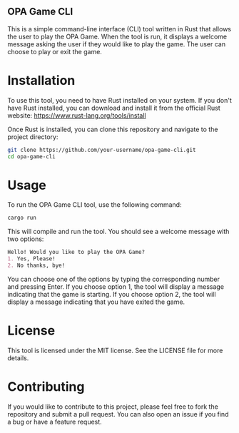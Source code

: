 ## OPA Game CLI
This is a simple command-line interface (CLI) tool written in Rust that allows the user to play the OPA Game. When the tool is run, it displays a welcome message asking the user if they would like to play the game. The user can choose to play or exit the game.

# Installation
To use this tool, you need to have Rust installed on your system. If you don't have Rust installed, you can download and install it from the official Rust website: https://www.rust-lang.org/tools/install

Once Rust is installed, you can clone this repository and navigate to the project directory:

```sh
git clone https://github.com/your-username/opa-game-cli.git
cd opa-game-cli
```

# Usage

To run the OPA Game CLI tool, use the following command:

```sh
cargo run
```

This will compile and run the tool. You should see a welcome message with two options:

```markdown
Hello! Would you like to play the OPA Game?
1. Yes, Please!
2. No thanks, bye!
```

You can choose one of the options by typing the corresponding number and pressing Enter. If you choose option 1, the tool will display a message indicating that the game is starting. If you choose option 2, the tool will display a message indicating that you have exited the game.

# License
This tool is licensed under the MIT license. See the LICENSE file for more details.

# Contributing
If you would like to contribute to this project, please feel free to fork the repository and submit a pull request. You can also open an issue if you find a bug or have a feature request.